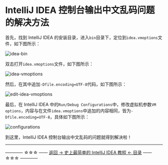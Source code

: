 # IntelliJ IDEA 控制台输出中文乱码问题的解决方法

首先，找到 IntelliJ IDEA 的安装目录，进入`bin`目录下，定位到`idea.vmoptions`文件，如下图所示：

![idea-bin](../../images/solve-garbled-questions/idea-bin.png)

双击打开`idea.vmoptions`文件，如下图所示：

![idea-vmoptions](../../images/solve-garbled-questions/idea-vmoptions.png)

然后，在其中追加`-Dfile.encoding=UTF-8`代码，如下图所示：

![edit-idea-vmoptions](../../images/solve-garbled-questions/edit-idea-vmoptions.png)

最后，在 IntelliJ IDEA 中的`Run/Debug Configurations`中，修改虚拟机参数`VM  options`，内容与在文件`idea.vmoptions`中追加的内容相同，皆为`-Dfile.encoding=UTF-8`，具体如下图所示：

![configurations](../../images/solve-garbled-questions/configurations.png)

到这里，IntelliJ IDEA 控制台输出中文乱码的问题就得到解决啦！



----------
———— ☆☆☆ —— [返回 -> 史上最简单的 IntelliJ IDEA 教程 <- 目录](../../README.md) —— ☆☆☆ ————
